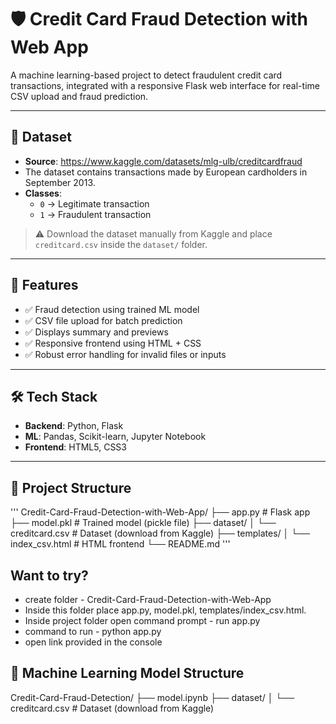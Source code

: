 # 🛡️ Credit Card Fraud Detection with Web App

A machine learning-based project to detect fraudulent credit card transactions, integrated with a responsive Flask web interface for real-time CSV upload and fraud prediction.

---

## 📂 Dataset

- **Source**: https://www.kaggle.com/datasets/mlg-ulb/creditcardfraud
- The dataset contains transactions made by European cardholders in September 2013.
- **Classes**:  
  - `0` → Legitimate transaction  
  - `1` → Fraudulent transaction

> ⚠️ Download the dataset manually from Kaggle and place `creditcard.csv` inside the `dataset/` folder.

---

## 🚀 Features

- ✅ Fraud detection using trained ML model
- ✅ CSV file upload for batch prediction
- ✅ Displays summary and previews
- ✅ Responsive frontend using HTML + CSS
- ✅ Robust error handling for invalid files or inputs

---

## 🛠️ Tech Stack

- **Backend**: Python, Flask
- **ML**: Pandas, Scikit-learn, Jupyter Notebook
- **Frontend**: HTML5, CSS3


---

## 📁 Project Structure
'''
Credit-Card-Fraud-Detection-with-Web-App/
├── app.py # Flask app
├── model.pkl # Trained model (pickle file)
├── dataset/
│ └── creditcard.csv # Dataset (download from Kaggle)
├── templates/
│ └── index_csv.html # HTML frontend
└── README.md
'''
## Want to try?
- create folder - Credit-Card-Fraud-Detection-with-Web-App
- Inside this folder place app.py, model.pkl, templates/index_csv.html.
- Inside project folder open command prompt - run app.py
- command to run - python app.py
- open link provided in the console 

## 📁 Machine Learning Model Structure

Credit-Card-Fraud-Detection/
├── model.ipynb 
├── dataset/
│ └── creditcard.csv # Dataset (download from Kaggle)

